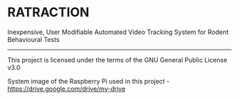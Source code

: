 # RATRACTION
Inexpensive, User Modifiable Automated Video Tracking System for Rodent Behavioural Tests

---------------------------------------------------------------------------------

This project is licensed under the terms of the GNU General Public License v3.0 


System image of the Raspberry Pi used in this project - https://drive.google.com/drive/my-drive 
